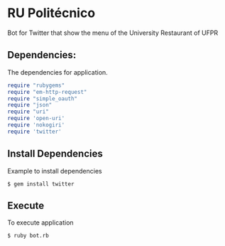 # RU Politécnico

Bot for Twitter that show the menu of the University Restaurant of UFPR 

## Dependencies:

The dependencies for application.

```ruby
require "rubygems"
require "em-http-request"
require "simple_oauth"
require "json"
require "uri"
require 'open-uri'
require 'nokogiri'
require 'twitter'
```

## Install Dependencies

Example to install dependencies

    $ gem install twitter


## Execute

To execute application

    $ ruby bot.rb

